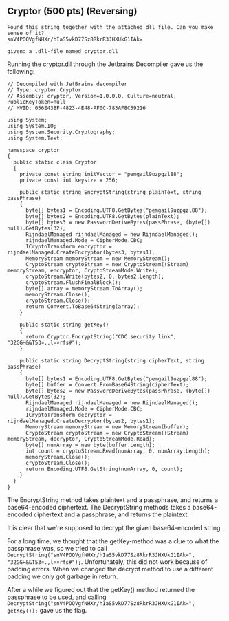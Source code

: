 ## Cryptor (500 pts) (Reversing)
```
Found this string together with the attached dll file. Can you make sense of it?
snV4POQVgfNHXr/hIaS5vkD77Sz8RkrR3JHXUkG1IAk= 

given: a .dll-file named cryptor.dll
```

Running the cryptor.dll through the Jetbrains Decompiler gave us the following:

```
// Decompiled with JetBrains decompiler
// Type: cryptor.Cryptor
// Assembly: cryptor, Version=1.0.0.0, Culture=neutral, PublicKeyToken=null
// MVID: 056E43BF-4823-4E48-AF0C-783AF8C59216

using System;
using System.IO;
using System.Security.Cryptography;
using System.Text;

namespace cryptor
{
  public static class Cryptor
  {
    private const string initVector = "pemgail9uzpgzl88";
    private const int keysize = 256;

    public static string EncryptString(string plainText, string passPhrase)
    {
      byte[] bytes1 = Encoding.UTF8.GetBytes("pemgail9uzpgzl88");
      byte[] bytes2 = Encoding.UTF8.GetBytes(plainText);
      byte[] bytes3 = new PasswordDeriveBytes(passPhrase, (byte[]) null).GetBytes(32);
      RijndaelManaged rijndaelManaged = new RijndaelManaged();
      rijndaelManaged.Mode = CipherMode.CBC;
      ICryptoTransform encryptor = rijndaelManaged.CreateEncryptor(bytes3, bytes1);
      MemoryStream memoryStream = new MemoryStream();
      CryptoStream cryptoStream = new CryptoStream((Stream) memoryStream, encryptor, CryptoStreamMode.Write);
      cryptoStream.Write(bytes2, 0, bytes2.Length);
      cryptoStream.FlushFinalBlock();
      byte[] array = memoryStream.ToArray();
      memoryStream.Close();
      cryptoStream.Close();
      return Convert.ToBase64String(array);
    }
 
    public static string getKey()
    {
      return Cryptor.EncryptString("CDC security link", "32GGH&&T53¤.,l¤¤rfs#");
    }

    public static string DecryptString(string cipherText, string passPhrase)
    {
      byte[] bytes1 = Encoding.UTF8.GetBytes("pemgail9uzpgzl88");
      byte[] buffer = Convert.FromBase64String(cipherText);
      byte[] bytes2 = new PasswordDeriveBytes(passPhrase, (byte[]) null).GetBytes(32);
      RijndaelManaged rijndaelManaged = new RijndaelManaged();
      rijndaelManaged.Mode = CipherMode.CBC;
      ICryptoTransform decryptor = rijndaelManaged.CreateDecryptor(bytes2, bytes1);
      MemoryStream memoryStream = new MemoryStream(buffer);
      CryptoStream cryptoStream = new CryptoStream((Stream) memoryStream, decryptor, CryptoStreamMode.Read);
      byte[] numArray = new byte[buffer.Length];
      int count = cryptoStream.Read(numArray, 0, numArray.Length);
      memoryStream.Close();
      cryptoStream.Close();
      return Encoding.UTF8.GetString(numArray, 0, count);
    }
  }
}
```

The EncryptString method takes plaintext and a passphrase, and returns a base64-encoded ciphertext. The DecryptString methods takes a base64-encoded ciphertext and a passphrase, and returns the plaintext.

It is clear that we're supposed to decrypt the given base64-encoded string.

For a long time, we thought that the getKey-method was a clue to what the passphrase was, so we tried to call `DecryptString("snV4POQVgfNHXr/hIaS5vkD77Sz8RkrR3JHXUkG1IAk=", "32GGH&&T53¤.,l¤¤rfs#");`.
Unfortunately, this did not work because of padding errors. When we changed the decrypt method to use a different padding we only got garbage in return.

After a while we figured out that the getKey() method returned the passphrase to be used, and calling `DecryptString("snV4POQVgfNHXr/hIaS5vkD77Sz8RkrR3JHXUkG1IAk=", getKey());` gave us the flag.
